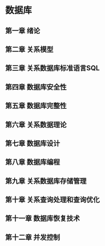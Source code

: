 # 数据库

## 第一章 绪论





## 第二章 关系模型





## 第三章 关系数据库标准语言SQL





## 第四章 数据库安全性





## 第五章 数据库完整性





## 第六章 关系数据理论





## 第七章 数据库设计







## 第八章 数据库编程







## 第九章 关系数据库存储管理





## 第十章 关系查询处理和查询优化







## 第十一章 数据库恢复技术









## 第十二章 并发控制

